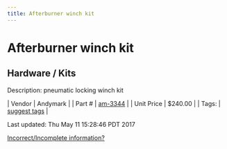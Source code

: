 ```yaml
---
title: Afterburner winch kit
---
```


# Afterburner winch kit
## Hardware / Kits
Description: 	pneumatic locking winch kit 

| Vendor | Andymark | 
| Part # | [am-3344](http://www.andymark.com/Afterburner-Winch-Kit-p/am-3344.htm) | 
| Unit Price | $240.00 | 
| Tags: | [suggest tags](https://docs.google.com/forms/d/e/1FAIpQLSeWyY8v3RgOty-MyWmh9U0iivNYN_molChYyS-0U-o-kOAv_g/viewform) | 

Last updated: Thu May 11 15:28:46 PDT 2017

 [Incorrect/Incomplete information?](https://docs.google.com/forms/d/e/1FAIpQLSeWyY8v3RgOty-MyWmh9U0iivNYN_molChYyS-0U-o-kOAv_g/viewform)